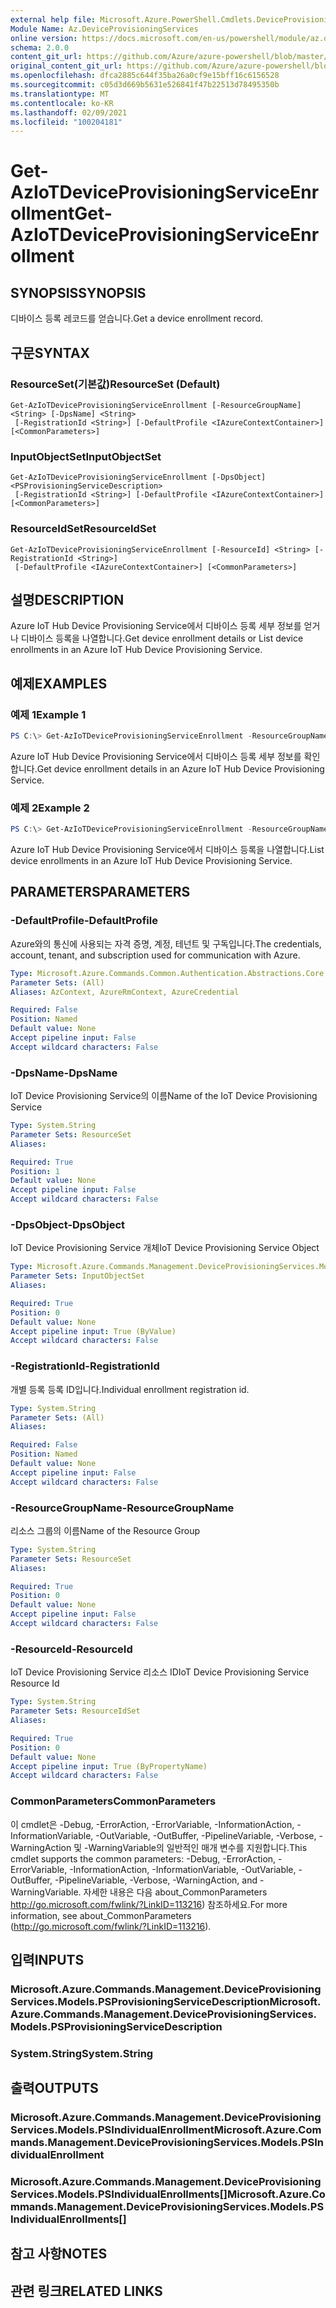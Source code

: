 ```yaml
---
external help file: Microsoft.Azure.PowerShell.Cmdlets.DeviceProvisioningServices.dll-Help.xml
Module Name: Az.DeviceProvisioningServices
online version: https://docs.microsoft.com/en-us/powershell/module/az.deviceprovisioningservices/get-aziotdeviceprovisioningserviceenrollment
schema: 2.0.0
content_git_url: https://github.com/Azure/azure-powershell/blob/master/src/DeviceProvisioningServices/DeviceProvisioningServices/help/Get-AzIoTDeviceProvisioningServiceEnrollment.md
original_content_git_url: https://github.com/Azure/azure-powershell/blob/master/src/DeviceProvisioningServices/DeviceProvisioningServices/help/Get-AzIoTDeviceProvisioningServiceEnrollment.md
ms.openlocfilehash: dfca2885c644f35ba26a0cf9e15bff16c6156528
ms.sourcegitcommit: c05d3d669b5631e526841f47b22513d78495350b
ms.translationtype: MT
ms.contentlocale: ko-KR
ms.lasthandoff: 02/09/2021
ms.locfileid: "100204181"
---
```

# <span data-ttu-id="1a7f0-101">Get-AzIoTDeviceProvisioningServiceEnrollment</span><span class="sxs-lookup"><span data-stu-id="1a7f0-101">Get-AzIoTDeviceProvisioningServiceEnrollment</span></span>

## <span data-ttu-id="1a7f0-102">SYNOPSIS</span><span class="sxs-lookup"><span data-stu-id="1a7f0-102">SYNOPSIS</span></span>
<span data-ttu-id="1a7f0-103">디바이스 등록 레코드를 얻습니다.</span><span class="sxs-lookup"><span data-stu-id="1a7f0-103">Get a device enrollment record.</span></span>

## <span data-ttu-id="1a7f0-104">구문</span><span class="sxs-lookup"><span data-stu-id="1a7f0-104">SYNTAX</span></span>

### <span data-ttu-id="1a7f0-105">ResourceSet(기본값)</span><span class="sxs-lookup"><span data-stu-id="1a7f0-105">ResourceSet (Default)</span></span>
```
Get-AzIoTDeviceProvisioningServiceEnrollment [-ResourceGroupName] <String> [-DpsName] <String>
 [-RegistrationId <String>] [-DefaultProfile <IAzureContextContainer>] [<CommonParameters>]
```

### <span data-ttu-id="1a7f0-106">InputObjectSet</span><span class="sxs-lookup"><span data-stu-id="1a7f0-106">InputObjectSet</span></span>
```
Get-AzIoTDeviceProvisioningServiceEnrollment [-DpsObject] <PSProvisioningServiceDescription>
 [-RegistrationId <String>] [-DefaultProfile <IAzureContextContainer>] [<CommonParameters>]
```

### <span data-ttu-id="1a7f0-107">ResourceIdSet</span><span class="sxs-lookup"><span data-stu-id="1a7f0-107">ResourceIdSet</span></span>
```
Get-AzIoTDeviceProvisioningServiceEnrollment [-ResourceId] <String> [-RegistrationId <String>]
 [-DefaultProfile <IAzureContextContainer>] [<CommonParameters>]
```

## <span data-ttu-id="1a7f0-108">설명</span><span class="sxs-lookup"><span data-stu-id="1a7f0-108">DESCRIPTION</span></span>
<span data-ttu-id="1a7f0-109">Azure IoT Hub Device Provisioning Service에서 디바이스 등록 세부 정보를 얻거나 디바이스 등록을 나열합니다.</span><span class="sxs-lookup"><span data-stu-id="1a7f0-109">Get device enrollment details or List device enrollments in an Azure IoT Hub Device Provisioning Service.</span></span>

## <span data-ttu-id="1a7f0-110">예제</span><span class="sxs-lookup"><span data-stu-id="1a7f0-110">EXAMPLES</span></span>

### <span data-ttu-id="1a7f0-111">예제 1</span><span class="sxs-lookup"><span data-stu-id="1a7f0-111">Example 1</span></span>
```powershell
PS C:\> Get-AzIoTDeviceProvisioningServiceEnrollment -ResourceGroupName "myresourcegroup" -DpsName "mydps" -RegistrationId "enroll1"
```

<span data-ttu-id="1a7f0-112">Azure IoT Hub Device Provisioning Service에서 디바이스 등록 세부 정보를 확인합니다.</span><span class="sxs-lookup"><span data-stu-id="1a7f0-112">Get device enrollment details in an Azure IoT Hub Device Provisioning Service.</span></span>

### <span data-ttu-id="1a7f0-113">예제 2</span><span class="sxs-lookup"><span data-stu-id="1a7f0-113">Example 2</span></span>
```powershell
PS C:\> Get-AzIoTDeviceProvisioningServiceEnrollment -ResourceGroupName "myresourcegroup" -DpsName "mydps"
```

<span data-ttu-id="1a7f0-114">Azure IoT Hub Device Provisioning Service에서 디바이스 등록을 나열합니다.</span><span class="sxs-lookup"><span data-stu-id="1a7f0-114">List device enrollments in an Azure IoT Hub Device Provisioning Service.</span></span>

## <span data-ttu-id="1a7f0-115">PARAMETERS</span><span class="sxs-lookup"><span data-stu-id="1a7f0-115">PARAMETERS</span></span>

### <span data-ttu-id="1a7f0-116">-DefaultProfile</span><span class="sxs-lookup"><span data-stu-id="1a7f0-116">-DefaultProfile</span></span>
<span data-ttu-id="1a7f0-117">Azure와의 통신에 사용되는 자격 증명, 계정, 테넌트 및 구독입니다.</span><span class="sxs-lookup"><span data-stu-id="1a7f0-117">The credentials, account, tenant, and subscription used for communication with Azure.</span></span>

```yaml
Type: Microsoft.Azure.Commands.Common.Authentication.Abstractions.Core.IAzureContextContainer
Parameter Sets: (All)
Aliases: AzContext, AzureRmContext, AzureCredential

Required: False
Position: Named
Default value: None
Accept pipeline input: False
Accept wildcard characters: False
```

### <span data-ttu-id="1a7f0-118">-DpsName</span><span class="sxs-lookup"><span data-stu-id="1a7f0-118">-DpsName</span></span>
<span data-ttu-id="1a7f0-119">IoT Device Provisioning Service의 이름</span><span class="sxs-lookup"><span data-stu-id="1a7f0-119">Name of the IoT Device Provisioning Service</span></span>

```yaml
Type: System.String
Parameter Sets: ResourceSet
Aliases:

Required: True
Position: 1
Default value: None
Accept pipeline input: False
Accept wildcard characters: False
```

### <span data-ttu-id="1a7f0-120">-DpsObject</span><span class="sxs-lookup"><span data-stu-id="1a7f0-120">-DpsObject</span></span>
<span data-ttu-id="1a7f0-121">IoT Device Provisioning Service 개체</span><span class="sxs-lookup"><span data-stu-id="1a7f0-121">IoT Device Provisioning Service Object</span></span>

```yaml
Type: Microsoft.Azure.Commands.Management.DeviceProvisioningServices.Models.PSProvisioningServiceDescription
Parameter Sets: InputObjectSet
Aliases:

Required: True
Position: 0
Default value: None
Accept pipeline input: True (ByValue)
Accept wildcard characters: False
```

### <span data-ttu-id="1a7f0-122">-RegistrationId</span><span class="sxs-lookup"><span data-stu-id="1a7f0-122">-RegistrationId</span></span>
<span data-ttu-id="1a7f0-123">개별 등록 등록 ID입니다.</span><span class="sxs-lookup"><span data-stu-id="1a7f0-123">Individual enrollment registration id.</span></span>

```yaml
Type: System.String
Parameter Sets: (All)
Aliases:

Required: False
Position: Named
Default value: None
Accept pipeline input: False
Accept wildcard characters: False
```

### <span data-ttu-id="1a7f0-124">-ResourceGroupName</span><span class="sxs-lookup"><span data-stu-id="1a7f0-124">-ResourceGroupName</span></span>
<span data-ttu-id="1a7f0-125">리소스 그룹의 이름</span><span class="sxs-lookup"><span data-stu-id="1a7f0-125">Name of the Resource Group</span></span>

```yaml
Type: System.String
Parameter Sets: ResourceSet
Aliases:

Required: True
Position: 0
Default value: None
Accept pipeline input: False
Accept wildcard characters: False
```

### <span data-ttu-id="1a7f0-126">-ResourceId</span><span class="sxs-lookup"><span data-stu-id="1a7f0-126">-ResourceId</span></span>
<span data-ttu-id="1a7f0-127">IoT Device Provisioning Service 리소스 ID</span><span class="sxs-lookup"><span data-stu-id="1a7f0-127">IoT Device Provisioning Service Resource Id</span></span>

```yaml
Type: System.String
Parameter Sets: ResourceIdSet
Aliases:

Required: True
Position: 0
Default value: None
Accept pipeline input: True (ByPropertyName)
Accept wildcard characters: False
```

### <span data-ttu-id="1a7f0-128">CommonParameters</span><span class="sxs-lookup"><span data-stu-id="1a7f0-128">CommonParameters</span></span>
<span data-ttu-id="1a7f0-129">이 cmdlet은 -Debug, -ErrorAction, -ErrorVariable, -InformationAction, -InformationVariable, -OutVariable, -OutBuffer, -PipelineVariable, -Verbose, -WarningAction 및 -WarningVariable의 일반적인 매개 변수를 지원합니다.</span><span class="sxs-lookup"><span data-stu-id="1a7f0-129">This cmdlet supports the common parameters: -Debug, -ErrorAction, -ErrorVariable, -InformationAction, -InformationVariable, -OutVariable, -OutBuffer, -PipelineVariable, -Verbose, -WarningAction, and -WarningVariable.</span></span> <span data-ttu-id="1a7f0-130">자세한 내용은 다음 about_CommonParameters http://go.microsoft.com/fwlink/?LinkID=113216) 참조하세요.</span><span class="sxs-lookup"><span data-stu-id="1a7f0-130">For more information, see about_CommonParameters (http://go.microsoft.com/fwlink/?LinkID=113216).</span></span>

## <span data-ttu-id="1a7f0-131">입력</span><span class="sxs-lookup"><span data-stu-id="1a7f0-131">INPUTS</span></span>

### <span data-ttu-id="1a7f0-132">Microsoft.Azure.Commands.Management.DeviceProvisioningServices.Models.PSProvisioningServiceDescription</span><span class="sxs-lookup"><span data-stu-id="1a7f0-132">Microsoft.Azure.Commands.Management.DeviceProvisioningServices.Models.PSProvisioningServiceDescription</span></span>

### <span data-ttu-id="1a7f0-133">System.String</span><span class="sxs-lookup"><span data-stu-id="1a7f0-133">System.String</span></span>

## <span data-ttu-id="1a7f0-134">출력</span><span class="sxs-lookup"><span data-stu-id="1a7f0-134">OUTPUTS</span></span>

### <span data-ttu-id="1a7f0-135">Microsoft.Azure.Commands.Management.DeviceProvisioningServices.Models.PSIndividualEnrollment</span><span class="sxs-lookup"><span data-stu-id="1a7f0-135">Microsoft.Azure.Commands.Management.DeviceProvisioningServices.Models.PSIndividualEnrollment</span></span>

### <span data-ttu-id="1a7f0-136">Microsoft.Azure.Commands.Management.DeviceProvisioningServices.Models.PSIndividualEnrollments[]</span><span class="sxs-lookup"><span data-stu-id="1a7f0-136">Microsoft.Azure.Commands.Management.DeviceProvisioningServices.Models.PSIndividualEnrollments[]</span></span>

## <span data-ttu-id="1a7f0-137">참고 사항</span><span class="sxs-lookup"><span data-stu-id="1a7f0-137">NOTES</span></span>

## <span data-ttu-id="1a7f0-138">관련 링크</span><span class="sxs-lookup"><span data-stu-id="1a7f0-138">RELATED LINKS</span></span>
